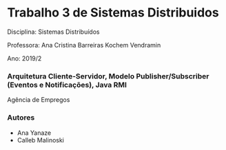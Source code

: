 # Trabalho 3 de Sistemas Distribuidos 

Disciplina: Sistemas Distribuídos

Professora: Ana Cristina Barreiras Kochem Vendramin

Ano: 2019/2

### Arquitetura Cliente-Servidor, Modelo Publisher/Subscriber (Eventos e Notificações), Java RMI

Agência de Empregos

### Autores
+ Ana Yanaze
+ Calleb Malinoski